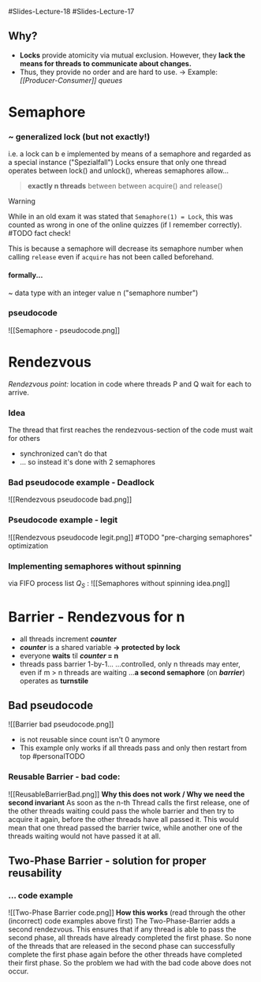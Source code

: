 #Slides-Lecture-18 #Slides-Lecture-17 
## Why?
- **Locks** provide atomicity via mutual exclusion. However, they **lack the means for threads to communicate about changes.**
- Thus, they provide no order and are hard to use.
$\rightarrow$ Example: *[[Producer-Consumer]] queues*
# Semaphore
### ~ generalized lock (but not exactly!)
i.e. a lock can b e implemented by means of a semaphore and regarded as a special instance ("Spezialfall")
Locks ensure that only one thread operates between lock() and unlock(), whereas semaphores allow...
> **exactly n threads** between between acquire() and release()

> [!Warning]
> While in an old exam it was stated that `Semaphore(1) = Lock`, this was counted as wrong in one of the online quizzes (if I remember correctly). 
> #TODO fact check!
> 
> This is because a semaphore will decrease its semaphore number when calling `release` even if `acquire` has not been called beforehand.
#### formally...
~ data type with an integer value n ("semaphore number")
### pseudocode
![[Semaphore - pseudocode.png]]
# Rendezvous
*Rendezvous point:* location in code where threads P and Q wait for each to arrive.
### Idea
The thread that first reaches the rendezvous-section of the code must wait for others
- synchronized can't do that
- ... so instead it's done with 2 semaphores
### Bad pseudocode example - Deadlock
![[Rendezvous pseudocode bad.png]]
### Pseudocode example - legit
![[Rendezvous pseudocode legit.png]]
#TODO "pre-charging semaphores" optimization
### Implementing semaphores without spinning
via FIFO process list $Q_S$ :
![[Semaphores without spinning idea.png]]
# Barrier - Rendezvous for n
- all threads increment ***counter***
- ***counter*** is a shared variable **-> protected by lock**
- everyone **waits** til ***counter* = n**
- threads pass barrier 1-by-1...
...controlled, only n threads may enter, even if m > n threads are waiting
...**a second semaphore** (on ***barrier***) operates as **turnstile**
## Bad pseudocode
![[Barrier bad pseudocode.png]]
- is not reusable since count isn't 0 anymore
- This example only works if all threads pass and only then restart from top
#personalTODO

### Reusable Barrier - bad code:
![[ReusableBarrierBad.png]]
**Why this does not work / Why we need the second invariant**
As soon as the n-th Thread calls the first release, one of the other threads waiting could pass the whole barrier and then try to acquire it again, before the other threads have all passed it. This would mean that one thread passed the barrier twice, while another one of the threads waiting would not have passed it at all.

## Two-Phase Barrier - solution for proper reusability
### ... code example
![[Two-Phase Barrier code.png]]
**How this works** (read through the other (incorrect) code examples above first)
The Two-Phase-Barrier adds a second rendezvous. This ensures that if any thread is able to pass the second phase, all threads have already completed the first phase. So none of the threads that are released in the second phase can successfully complete the first phase again before the other threads have completed their first phase. So the problem we had with the bad code above does not occur.
